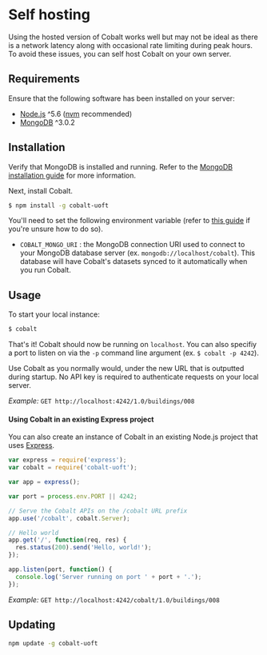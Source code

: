 # Self hosting

Using the hosted version of Cobalt works well but may not be ideal as there is a network latency along with occasional rate limiting during peak hours. To avoid these issues, you can self host Cobalt on your own server.

## Requirements

Ensure that the following software has been installed on your server:

* [Node.js](https://nodejs.org/) ^5.6 ([nvm](https://github.com/creationix/nvm) recommended)
* [MongoDB](https://www.mongodb.org/) ^3.0.2

## Installation

Verify that MongoDB is installed and running. Refer to the [MongoDB installation guide](https://docs.mongodb.org/manual/installation/) for more information.

Next, install Cobalt.
```bash
$ npm install -g cobalt-uoft
```

You'll need to set the following environment variable (refer to [this guide](http://www.schrodinger.com/kb/1842) if you're unsure how to do so).

* `COBALT_MONGO_URI` : the MongoDB connection URI used to connect to your MongoDB database server (ex. `mongodb://localhost/cobalt`). This database will have Cobalt's datasets synced to it automatically when you run Cobalt.

## Usage 

To start your local instance:

```bash
$ cobalt
```

That's it! Cobalt should now be running on `localhost`. You can also specifiy a port to listen on via the `-p` command line argument (ex. `$ cobalt -p 4242`).

Use Cobalt as you normally would, under the new URL that is outputted during startup. No API key is required to authenticate requests on your local server.

_*Example:*_ `GET http://localhost:4242/1.0/buildings/008`

#### Using Cobalt in an existing Express project

You can also create an instance of Cobalt in an existing Node.js project that uses [Express](http://expressjs.com/).

```js
var express = require('express');
var cobalt = require('cobalt-uoft');

var app = express();

var port = process.env.PORT || 4242;

// Serve the Cobalt APIs on the /cobalt URL prefix
app.use('/cobalt', cobalt.Server);

// Hello world
app.get('/', function(req, res) {
  res.status(200).send('Hello, world!');
});

app.listen(port, function() {
  console.log('Server running on port ' + port + '.');
});
```

_*Example:*_ `GET http://localhost:4242/cobalt/1.0/buildings/008`

## Updating

```bash
npm update -g cobalt-uoft
```
